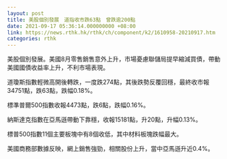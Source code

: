 ```yaml
---
layout: post
title: 美股個別發展　道指收市跌63點　曾跌逾200點
date: 2021-09-17 05:36:14.000000000 +08:00
link: https://news.rthk.hk/rthk/ch/component/k2/1610958-20210917.htm
categories: rthk
---
```


美股個別發展。美國8月零售銷售意外上升，市場憂慮聯儲局提早縮減買債，帶動美國國債收益率上升，不利市場表現。

道瓊斯指數輕微高開後轉跌，一度跌274點，其後跌勢反覆回穩，最終收市報34751點，跌63點，跌幅0.18%。

標準普爾500指數收報4473點，跌6點，跌幅0.16%。

納斯達克指數在亞馬遜帶動下靠穩，收報15181點，升20點，升幅0.13%。

標普500指數11個主要板塊中有8個收低，其中材料板塊跌幅最大。

美國商務部數據反映，網上銷售強勁，相關股份上升，當中亞馬遜升近0.4%。
